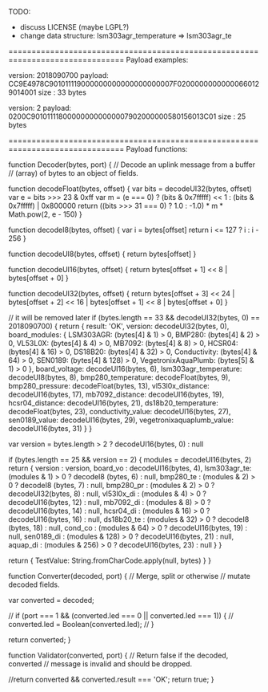 TODO:

- discuss LICENSE (maybe LGPL?)
- change data structure: lsm303agr_temperature => lsm303agr_te


===============================================================================
Payload examples:

version: 2018090700
payload: CC9E4978C901011119000000000000000000007F02000000000000660129014001
size   : 33 bytes

version: 2
payload: 0200C901011118000000000000007902000000580156013C01
size   : 25 bytes


===============================================================================
Payload functions:

function Decoder(bytes, port) {
  // Decode an uplink message from a buffer
  // (array) of bytes to an object of fields.

  function decodeFloat(bytes, offset) {
    var bits = decodeUI32(bytes, offset)
    var e = bits >>> 23 & 0xff
    var m = (e === 0) ? (bits & 0x7fffff) << 1 : (bits & 0x7fffff) | 0x800000
    return ((bits >>> 31 === 0) ? 1.0 : -1.0) * m * Math.pow(2, e - 150)
  }

  function decodeI8(bytes, offset) {
    var i = bytes[offset]
    return i <= 127 ? i : i - 256
  }

  function decodeUI8(bytes, offset) {
    return bytes[offset]
  }

  function decodeUI16(bytes, offset) {
    return bytes[offset + 1] << 8 | bytes[offset + 0]
  }

  function decodeUI32(bytes, offset) {
    return bytes[offset + 3] << 24 | bytes[offset + 2] << 16 | bytes[offset + 1] << 8 | bytes[offset + 0]
  }

  // it will be removed later
  if (bytes.length == 33 && decodeUI32(bytes, 0) == 2018090700) {
    return {
      result: 'OK',
      version: decodeUI32(bytes, 0),
      board_modules: {
        LSM303AGR: (bytes[4] & 1) > 0,
        BMP280: (bytes[4] & 2) > 0,
        VL53L0X: (bytes[4] & 4) > 0,
        MB7092: (bytes[4] & 8) > 0,
        HCSR04: (bytes[4] & 16) > 0,
        DS18B20: (bytes[4] & 32) > 0,
        Conductivity: (bytes[4] & 64) > 0,
        SEN0189: (bytes[4] & 128) > 0,
        VegetronixAquaPlumb: (bytes[5] & 1) > 0
      },
      board_voltage: decodeUI16(bytes, 6),
      lsm303agr_temperature: decodeUI8(bytes, 8),
      bmp280_temperature: decodeFloat(bytes, 9),
      bmp280_pressure: decodeFloat(bytes, 13),
      vl53l0x_distance: decodeUI16(bytes, 17),
      mb7092_distance: decodeUI16(bytes, 19),
      hcsr04_distance: decodeUI16(bytes, 21),
      ds18b20_temperature: decodeFloat(bytes, 23),
      conductivity_value: decodeUI16(bytes, 27),
      sen0189_value: decodeUI16(bytes, 29),
      vegetronixaquaplumb_value: decodeUI16(bytes, 31)
    }
  }

  var version = bytes.length > 2 ? decodeUI16(bytes, 0) : null

  if (bytes.length == 25 && version == 2) {
    modules = decodeUI16(bytes, 2)
    return {
      version     : version,
      board_vo    : decodeUI16(bytes, 4),
      lsm303agr_te: (modules &   1) > 0 ? decodeI8  (bytes,  6) : null,
      bmp280_te   : (modules &   2) > 0 ? decodeI8  (bytes,  7) : null,
      bmp280_pr   : (modules &   2) > 0 ? decodeUI32(bytes,  8) : null,
      vl53l0x_di  : (modules &   4) > 0 ? decodeUI16(bytes, 12) : null,
      mb7092_di   : (modules &   8) > 0 ? decodeUI16(bytes, 14) : null,
      hcsr04_di   : (modules &  16) > 0 ? decodeUI16(bytes, 16) : null,
      ds18b20_te  : (modules &  32) > 0 ? decodeI8  (bytes, 18) : null,
      cond_co     : (modules &  64) > 0 ? decodeUI16(bytes, 19) : null,
      sen0189_di  : (modules & 128) > 0 ? decodeUI16(bytes, 21) : null,
      aquap_di    : (modules & 256) > 0 ? decodeUI16(bytes, 23) : null
    }
  }

  return {
    TestValue: String.fromCharCode.apply(null, bytes)
  }
}

function Converter(decoded, port) {
  // Merge, split or otherwise
  // mutate decoded fields.

  var converted = decoded;

  // if (port === 1 && (converted.led === 0 || converted.led === 1)) {
  //   converted.led = Boolean(converted.led);
  // }

  return converted;
}

function Validator(converted, port) {
  // Return false if the decoded, converted
  // message is invalid and should be dropped.

  //return converted && converted.result === 'OK';
  return true;
}
